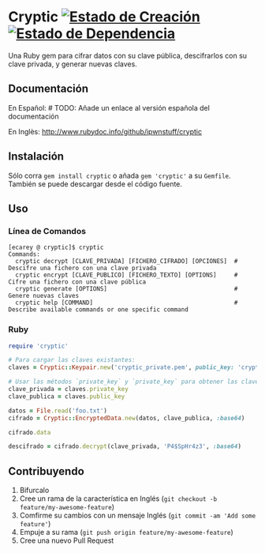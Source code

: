 # Cryptic [![Estado de Creación](https://secure.travis-ci.org/ipwnstuff/cryptic.png)](http://travis-ci.org/ipwnstuff/cryptic) [![Estado de Dependencia](https://gemnasium.com/ipwnstuff/cryptic.png)](https://gemnasium.com/ipwnstuff/cryptic)
Una Ruby gem para cifrar datos con su clave pública, descifrarlos con su clave privada, y generar nuevas claves.

## Documentación
En Español: # TODO: Añade un enlace al versión española del documentación

En Inglès: http://www.rubydoc.info/github/ipwnstuff/cryptic

## Instalación
Sólo corra `gem install cryptic` o añada `gem 'cryptic'` a su `Gemfile`.
También se puede descargar desde el código fuente.

## Uso
### Línea de Comandos

```
[ecarey @ cryptic]$ cryptic
Commands:
  cryptic decrypt [CLAVE_PRIVADA] [FICHERO_CIFRADO] [OPCIONES]  # Descifre una fichero con una clave privada
  cryptic encrypt [CLAVE_PUBLICO] [FICHERO_TEXTO] [OPTIONS]     # Cifre una fichero con una clave pública
  cryptic generate [OPTIONS]                                    # Genere nuevas claves
  cryptic help [COMMAND]                                        # Describe available commands or one specific command
```

### Ruby

```ruby
require 'cryptic'

# Para cargar las claves existantes:
claves = Cryptic::Keypair.new('cryptic_private.pem', public_key: 'cryptic_public.pem')

# Usar las métodos `private_key` y `private_key` para obtener las claves desde el objeto `Cryptic::Keypair`
clave_privada = claves.private_key
clave_publica = claves.public_key

datos = File.read('foo.txt')
cifrado = Cryptic::EncryptedData.new(datos, clave_publica, :base64)

cifrado.data

descifrado = cifrado.decrypt(clave_privada, 'P4$SpHr4z3', :base64)
```

## Contribuyendo
1. Bifurcalo
2. Cree un rama de la característica en Inglés (`git checkout -b feature/my-awesome-feature`)
3. Comfirme su cambios con un mensaje Inglés (`git commit -am 'Add some feature'`)
4. Empuje a su rama (`git push origin feature/my-awesome-feature`)
5. Cree una nuevo Pull Request
